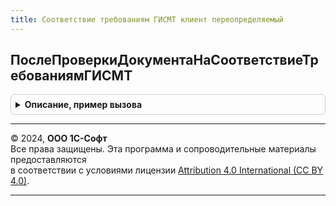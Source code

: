 ```yaml
---
title: Соответствие требованиям ГИСМТ клиент переопределяемый
---
```



## ПослеПроверкиДокументаНаСоответствиеТребованиямГИСМТ
<details style="margin: 1em 0; padding: 0.5em; border: 1px solid #ccc; border-radius: 6px;">

<summary style="font-weight: bold; cursor: pointer;">Описание, пример вызова</summary>

```bsl

// Позволяет запустить команды после выполнения проверки документа на соответствие требованиям ГИС МТ,
// переопредилить результат проверки документа или отменить открытие формы с ошибками.
//
// Параметры:
//  Результат - Структура:
//  *РезультатПроверки - См. СоответствиеТребованиямГИСМТ.ПроверкаДокументаНаСоответствиеТребованиямГИСМТ
//  ДополнительныеПараметры - Структура:
//  *Форма - ФормаКлиентскогоПриложения - Форма документа.
Процедура ПослеПроверкиДокументаНаСоответствиеТребованиямГИСМТ(Результат, ДополнительныеПараметры) Экспорт
```

Пример вызова
```bsl
СоответствиеТребованиямГИСМТКлиентПереопределяемый.ПослеПроверкиДокументаНаСоответствиеТребованиямГИСМТ(Результат, ДополнительныеПараметры) 
```
</details>

---

© 2024, **ООО 1С-Софт**  
Все права защищены. Эта программа и сопроводительные материалы предоставляются  
в соответствии с условиями лицензии [Attribution 4.0 International (CC BY 4.0)](https://creativecommons.org/licenses/by/4.0/legalcode).

---
